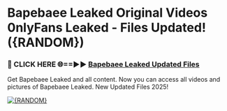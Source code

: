# Bapebaee Leaked Original Videos 0nlyFans Leaked - Files Updated! ({RANDOM})

<h3>🔴 CLICK HERE 🌐==►► <a href="https://betterlinks.top/A2PfLJ" rel="nofollow">Bapebaee Leaked Updated Files</a></h3>

Get Bapebaee Leaked and all content. Now you can access all videos and pictures of Bapebaee Leaked. New Updated Files 2025!

[![{RANDOM}](https://i.imgur.com/ppqm5kG.gif)](https://betterlinks.top/A2PfLJ)